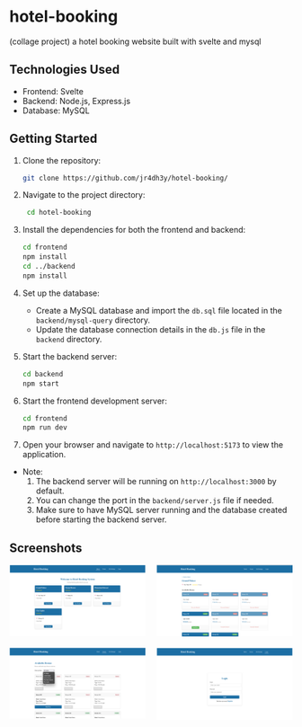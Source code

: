# hotel-booking
(collage project) a hotel booking website built with svelte and mysql

## Technologies Used
- Frontend: Svelte
- Backend: Node.js, Express.js
- Database: MySQL

## Getting Started

1. Clone the repository:
   ```bash
   git clone https://github.com/jr4dh3y/hotel-booking/
   ```
2. Navigate to the project directory:
   ```bash
    cd hotel-booking
    ```
3. Install the dependencies for both the frontend and backend:
   ```bash
   cd frontend
   npm install
   cd ../backend
   npm install
   ```
4. Set up the database:
    - Create a MySQL database and import the `db.sql` file located in the `backend/mysql-query` directory.
    - Update the database connection details in the `db.js` file in the `backend` directory.

5. Start the backend server:
    ```bash
    cd backend
    npm start
    ```
6. Start the frontend development server:
    ```bash
    cd frontend
    npm run dev
    ```
7. Open your browser and navigate to `http://localhost:5173` to view the application.

- Note: 
    1. The backend server will be running on `http://localhost:3000` by default.
    2. You can change the port in the `backend/server.js` file if needed.
    3. Make sure to have MySQL server running and the database created before starting the backend server.

## Screenshots
<div style="display: grid; grid-template-columns: repeat(2, 1fr); gap: 20px;">
    <img src="ss/mp.png" alt="Main Page" width="100%">
    <img src="ss/hotelrooms.png" alt="Hotel Rooms" width="100%">
    <img src="ss/rooms.png" alt="Rooms" width="100%">
    <img src="ss/login.png" alt="Login Page" width="100%">
</div>
